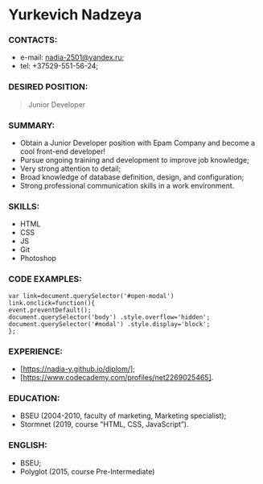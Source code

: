 # **Yurkevich Nadzeya**
  
### **CONTACTS**: 
* e-mail: <nadia-2501@yandex.ru>;
* tel: +37529-551-56-24;
  
### **DESIRED POSITION**:
> Junior Developer
  
### **SUMMARY**:
* Obtain a Junior Developer position with Epam Company and become a cool front-end developer!
* Pursue ongoing training and development to improve job knowledge;
* Very strong attention to detail;
* Broad knowledge of database definition, design, and configuration;
* Strong professional communication skills in a work environment.

### **SKILLS**:
* HTML
* CSS
* JS
* Git
* Photoshop

### **CODE EXAMPLES**:

    var link=document.querySelector('#open-modal')
    link.onclick=function(){
    event.preventDefault();
    document.querySelector('body') .style.overflow='hidden';
    document.querySelector('#modal') .style.display='block';
    }; 
  

### **EXPERIENCE**:
* [https://nadia-y.github.io/diplom/];
* [https://www.codecademy.com/profiles/net2269025465].

### **EDUCATION**:
* BSEU (2004-2010, faculty of marketing, Marketing specialist);
* Stormnet (2019, course "HTML, CSS, JavaScript”).

### **ENGLISH**:
* BSEU;
* Polyglot (2015, course Pre-Intermediate)

